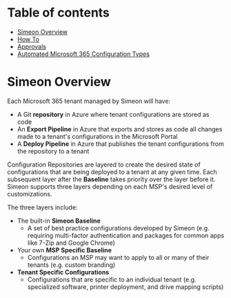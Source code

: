 # Table of contents

* [Simeon Overview](README.md)
* [How To](how-to.md)
* [Approvals](how-to-require-approvals.md)
* [Automated Microsoft 365 Configuration Types](automated-microsoft-365-configuration-types.md)

# Simeon Overview

Each Microsoft 365 tenant managed by Simeon will have:

* A Git **repository** in Azure where tenant configurations are stored as code
* An **Export Pipeline** in Azure that exports and stores as code all changes made to a tenant's configurations in the Microsoft Portal
* A **Deploy Pipeline** in Azure that publishes the tenant configurations from the repository to a tenant

Configuration Repositories are layered to create the desired state of configurations that are being deployed to a tenant at any given time. Each subsequent layer after the **Baseline** takes priority over the layer before it. Simeon supports three layers depending on each MSP's desired level of customizations.   
  
The three layers include:

* The built-in **Simeon Baseline** 
  * A set of best practice configurations developed by Simeon \(e.g. requiring multi-factor authentication and packages for common apps like 7-Zip and Google Chrome\)
* Your own **MSP Specific Baseline**
  * Configurations an MSP may want to apply to all or many of their tenants \(e.g. custom branding\) 
* **Tenant Specific Configurations**
  * Configurations that are specific to an individual tenant \(e.g. specialized software, printer deployment, and drive mapping scripts\)
